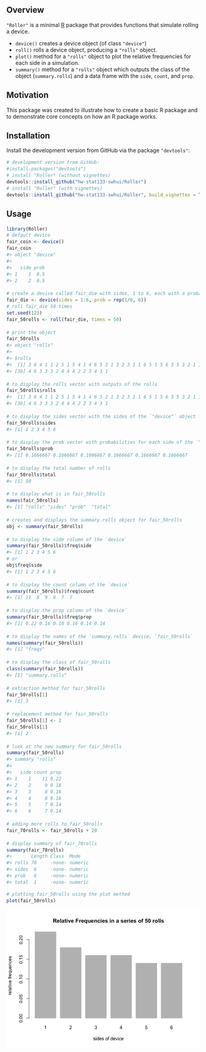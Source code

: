 
<!-- README.md is generated from README.Rmd. Please edit that file -->
Overview
--------

`"Roller"` is a minimal [R](http://www.r-project.org/) package that provides functions that simulate rolling a device.

-   `device()` creates a device object (of class `"device"`)
-   `roll()` rolls a device object, producing a `"rolls"` object.
-   `plot()` method for a `"rolls"` object to plot the relative frequencies for each side in a simulation.
-   `summary()` method for a `"rolls"` object which outputs the class of the object (`summary.rolls`) and a data frame with the `side`, `count`, and `prop`.

Motivation
----------

This package was created to illustrate how to create a basic R package and to demonstrate core concepts on how an R package works.

Installation
------------

Install the development version from GitHub via the package `"devtools"`:

``` r
# development version from GitHub:
#install.packages("devtools") 
# install "Roller" (without vignettes)
devtools::install_github("hw-stat133-swhui/Roller")
# install "Roller" (with vignettes)
devtools::install_github("hw-stat133-swhui/Roller", build_vignettes = TRUE)
```

Usage
-----

``` r
library(Roller)
# default device
fair_coin <- device()
fair_coin
#> object "device"
#> 
#>   side prob
#> 1    1  0.5
#> 2    2  0.5

# create a device called fair_die with sides, 1 to 6, each with a probability of 1/6
fair_die <- device(sides = 1:6, prob = rep(1/6, 6))
# roll fair_die 50 times
set.seed(123)
fair_50rolls <- roll(fair_die, times = 50)

# print the object
fair_50rolls
#> object "rolls"
#> 
#> $rolls
#>  [1] 3 6 4 1 1 2 5 1 5 4 1 4 6 5 2 1 3 2 3 1 1 6 5 1 5 6 5 5 3 2 1 1 6 6 2
#> [36] 4 6 3 3 3 2 4 4 4 2 2 3 4 3 1

# to display the rolls vector with outputs of the rolls
fair_50rolls$rolls
#>  [1] 3 6 4 1 1 2 5 1 5 4 1 4 6 5 2 1 3 2 3 1 1 6 5 1 5 6 5 5 3 2 1 1 6 6 2
#> [36] 4 6 3 3 3 2 4 4 4 2 2 3 4 3 1

# to display the sides vector with the sides of the `"device"` object
fair_50rolls$sides
#> [1] 1 2 3 4 5 6
  
# to display the prob vector with probabilities for each side of the `"device"` object
fair_50rolls$prob
#> [1] 0.1666667 0.1666667 0.1666667 0.1666667 0.1666667 0.1666667

# to display the total number of rolls
fair_50rolls$total
#> [1] 50

# to display what is in fair_50rolls
names(fair_50rolls)
#> [1] "rolls" "sides" "prob"  "total"

# creates and displays the summary.rolls object for fair_50rolls
obj <- summary(fair_50rolls)

# to display the side column of the `device`
summary(fair_50rolls)$freq$side
#> [1] 1 2 3 4 5 6
# or
obj$freq$side
#> [1] 1 2 3 4 5 6

# to display the count column of the `device`
summary(fair_50rolls)$freq$count
#> [1] 11  8  9  8  7  7

# to display the prop column of the `device`
summary(fair_50rolls)$freq$prop
#> [1] 0.22 0.16 0.18 0.16 0.14 0.14

# to display the names of the `summary.rolls` device, `fair_50rolls`
names(summary(fair_50rolls))
#> [1] "freqs"

# to display the class of fair_50rolls
class(summary(fair_50rolls))
#> [1] "summary.rolls"

# extraction method for fair_50rolls
fair_50rolls[1]
#> [1] 3

# replacement method for fair_50rolls
fair_50rolls[1] <- 2
fair_50rolls[1]
#> [1] 2

# look at the new summary for fair_50rolls
summary(fair_50rolls)
#> summary "rolls"
#> 
#>   side count prop
#> 1    1    11 0.22
#> 2    2     9 0.18
#> 3    3     8 0.16
#> 4    4     8 0.16
#> 5    5     7 0.14
#> 6    6     7 0.14

# adding more rolls to fair_50rolls
fair_70rolls <- fair_50rolls + 20

# display summary of fair_70rolls
summary(fair_70rolls)
#>       Length Class  Mode   
#> rolls 70     -none- numeric
#> sides  6     -none- numeric
#> prob   6     -none- numeric
#> total  1     -none- numeric
```

``` r
# plotting fair_50rolls using the plot method
plot(fair_50rolls)
```

![](man/figures/README-Relative_freq_50_rolls-1.png)
